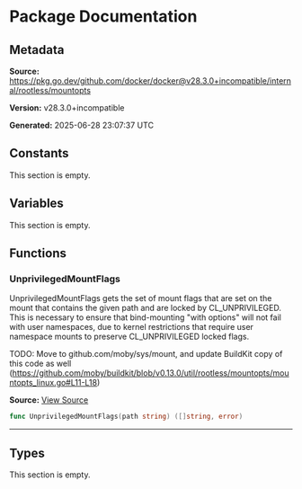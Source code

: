 # Package Documentation

## Metadata

**Source:** https://pkg.go.dev/github.com/docker/docker@v28.3.0+incompatible/internal/rootless/mountopts

**Version:** v28.3.0+incompatible

**Generated:** 2025-06-28 23:07:37 UTC

## Constants

This section is empty.

## Variables

This section is empty.

## Functions

### UnprivilegedMountFlags

UnprivilegedMountFlags gets the set of mount flags that are set on the mount that contains the given
path and are locked by CL_UNPRIVILEGED. This is necessary to ensure that
bind-mounting "with options" will not fail with user namespaces, due to
kernel restrictions that require user namespace mounts to preserve
CL_UNPRIVILEGED locked flags.

TODO: Move to github.com/moby/sys/mount, and update BuildKit copy of this code as well (https://github.com/moby/buildkit/blob/v0.13.0/util/rootless/mountopts/mountopts_linux.go#L11-L18)

**Source:** [View Source](https://github.com/docker/docker/blob/v28.3.0/internal/rootless/mountopts/mountopts_linux.go#L14)  

```go
func UnprivilegedMountFlags(path string) ([]string, error)
```

---

## Types

This section is empty.

